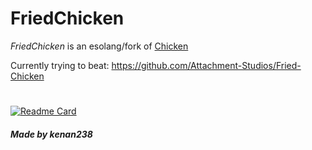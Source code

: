 # FriedChicken
_FriedChicken_ is an esolang/fork of [Chicken](https://esolangs.org/wiki/Chicken)

Currently trying to beat: https://github.com/Attachment-Studios/Fried-Chicken
#
[![Readme Card](https://github-readme-stats.vercel.app/api/pin/?username=kenan238&repo=FriedChicken&theme=dark)](https://github.com/anuraghazra/github-readme-stats)
##### Made by kenan238
